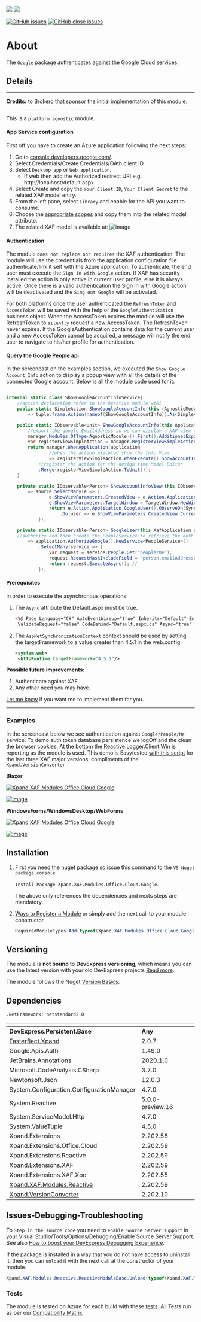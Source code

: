 ![](https://xpandshields.azurewebsites.net/nuget/v/Xpand.XAF.Modules.Office.Cloud.Google.svg?&style=flat) ![](https://xpandshields.azurewebsites.net/nuget/dt/Xpand.XAF.Modules.Office.Cloud.Google.svg?&style=flat)

[![GitHub issues](https://xpandshields.azurewebsites.net/github/issues/eXpandFramework/expand/Office.Cloud.Google.svg)](https://github.com/eXpandFramework/eXpand/issues?utf8=%E2%9C%93&q=is%3Aissue+is%3Aopen+sort%3Aupdated-desc+label%3AStandalone_xaf_modules+label%3AOffice.Cloud.Google) [![GitHub close issues](https://xpandshields.azurewebsites.net/github/issues-closed/eXpandFramework/eXpand/Office.Cloud.Google.svg)](https://github.com/eXpandFramework/eXpand/issues?utf8=%E2%9C%93&q=is%3Aissue+is%3Aclosed+sort%3Aupdated-desc+label%3AStandalone_XAF_Modules+label%3AOffice.Cloud.Google)
# About 

The `Google` package authenticates against the Google Cloud services.

## Details

---

**Credits:** to [Brokero](https://www.brokero.ch/de/startseite/) that [sponsor](https://github.com/sponsors/apobekiaris) the initial implementation of this module.

---

This is a `platform agnostic` module. 

#### App Service configuration

First off you have to create an Azure application following the next steps:

1. Go to [console.developers.google.com/](https://console.developers.google.com/).
2. Select Credentials/Create Credentials/OAth client ID
3. Select `Desktop app` or `Web application`.
   * If web then add the Authorized redirect URI e.g. http://localhost/default.aspx.
5. Select Create and copy the `Your Client ID`, `Your Client Secret` to the related XAF model entry.
7. From the left pane, select `Library` and enable for the API you want to consume.
6. Choose the [appropriate scopes](https://developers.google.com/identity/protocols/oauth2/scopes) and copy them into the related model attribute.
1. The related XAF model is available at:
   ![image](https://user-images.githubusercontent.com/159464/89741475-5723bc80-da9a-11ea-81d4-e8c115a3d8f6.png)


#### Authentication

The module `does not replace nor requires` the XAF authentication. The module will use the credentials from the application configuration file authenticate/link it self with the Azure application. To authenticate, the end user must execute the `Sign in with Google` action. If XAF has security installed the action is only active in current user profile, else it is always active. Once there is a valid authentication the Sign in with Google action will be deactivated and the `Sing out Google` will be activated.

For both platforms once the user authenticated the `RefreshToken` and `AccessToken` will be saved with the help of the `GoogleAuthentication` business object. When the AccessToken expires the module will use the RefreshToken to `silently` request a new AccessToken. The RefreshToken never expires. If the GoogleAuthentication contains data for the current user and a new AccessToken cannot be acquired, a message will notify the end user to navigate to his/her profile for authentication.

#### Query the Google People api

In the screencast on the examples section, we executed the `Show Google Account Info` action to display a popup view with all the details of the connected Google account. Below is all the module code used for it:

```cs

internal static class ShowGoogleAccountInfoService{
	//action declaration refer to the Reactive module wiki
	public static SimpleAction ShowGoogleAccountInfo(this (AgnosticModule, Frame frame) tuple) 
		=> tuple.frame.Action(nameof(ShowGoogleAccountInfo)).As<SimpleAction>();

	public static IObservable<Unit> ShowGoogleAccountInfo(this ApplicationModulesManager manager){
		//export the google EmailAddress so we can display a XAF view for it
		manager.Modules.OfType<AgnosticModule>().First().AdditionalExportedTypes.Add(typeof(EmailAddress));
		var registerViewSimpleAction = manager.RegisterViewSimpleAction(nameof(ShowGoogleAccountInfo)).ActivateInUserDetails().Publish().RefCount(); 
		return manager.WhenApplication(application 
				//when the action executed show the Info View
				=> registerViewSimpleAction.WhenExecute().ShowAccountInfoView().ToUnit())
			//register the action for the design time Model Editor
			.Merge(registerViewSimpleAction.ToUnit());
	}

	private static IObservable<Person> ShowAccountInfoView(this IObservable<SimpleActionExecuteEventArgs> source) 
		=> source.SelectMany(e => {
				e.ShowViewParameters.CreatedView = e.Action.Application.NewView(ViewType.DetailView, typeof(EmailAddress));
				e.ShowViewParameters.TargetWindow = TargetWindow.NewWindow;
				return e.Action.Application.GoogleUser().ObserveOn(SynchronizationContext.Current)
					.Do(user => e.ShowViewParameters.CreatedView.CurrentObject = user.EmailAddresses.First());
			});

	private static IObservable<Person> GoogleUser(this XafApplication application) 
	//authorize and then create the PeopleService to retrieve the auth google Person
		=> application.AuthorizeGoogle().NewService<PeopleService>()
			.SelectMany(service => {
				var request = service.People.Get("people/me");
				request.RequestMaskIncludeField = "person.emailAddresses";
				return request.ExecuteAsync(); //
			});


```

#### Prerequisites

In order to execute the asynchronous operations:

1. The `Async` attribute the Default.aspx must be true.

   ```xml
   <%@ Page Language="C#" AutoEventWireup="true" Inherits="Default" EnableViewState="false"
    ValidateRequest="false" CodeBehind="Default.aspx.cs" Async="true" %>
   ```

2. The `AspNetSynchronizationContext` context should be used by setting the targetFramework to a value greater than 4.5.1 in the web.config.

   ```xml
   <system.web>
    <httpRuntime targetFramework="4.5.1"/>
   ```

**Possible future improvements:**

1. Authenticate against XAF.
1. Any other need you may have.

[Let me know](https://github.com/sponsors/apobekiaris) if you want me to implement them for you.

---

### Examples


In the screencast below we see authentication against `Google/People/Me` service. To demo auth token database persistence we logOff and the clean the browser cookies. At the bottom the [Reactive.Logger.Client.Win](https://github.com/eXpandFramework/DevExpress.XAF/tree/master/src/Modules/Reactive.Logger.Client.Win) is reporting as the module is used. This demo is Easytested [with this script](https://github.com/eXpandFramework/DevExpress.XAF/blob/master/src/Tests/ALL/CommonFiles/GoogleService.cs) for the last three XAF major versions, compliments of the `Xpand.VersionConverter`


**Blazor**

<twitter>

[![Xpand XAF Modules Office Cloud Google](https://user-images.githubusercontent.com/159464/97125250-012af080-173c-11eb-8504-a8378bceb7df.gif)](https://youtu.be/DOBL70tzsVM)

</twitter>

[![image](https://user-images.githubusercontent.com/159464/87556331-2fba1980-c6bf-11ea-8a10-e525dda86364.png)](https://youtu.be/DOBL70tzsVM)

**WindowsForms/WindowsDesktop/WebForms**

<twitter>

[![Xpand XAF Modules Office Cloud Google](https://user-images.githubusercontent.com/159464/89726928-e8f2e180-da28-11ea-96fc-135719a18f46.gif)](https://www.youtube.com/watch?v=-pZjbGUChp0)

</twitter>

[![image](https://user-images.githubusercontent.com/159464/87556331-2fba1980-c6bf-11ea-8a10-e525dda86364.png)](https://www.youtube.com/watch?v=-pZjbGUChp0)




## Installation 
1. First you need the nuget package so issue this command to the `VS Nuget package console` 

   `Install-Package Xpand.XAF.Modules.Office.Cloud.Google`.

    The above only references the dependencies and nexts steps are mandatory.

2. [Ways to Register a Module](https://documentation.devexpress.com/eXpressAppFramework/118047/Concepts/Application-Solution-Components/Ways-to-Register-a-Module)
or simply add the next call to your module constructor
    ```cs
    RequiredModuleTypes.Add(typeof(Xpand.XAF.Modules.Office.Cloud.GoogleModule));
    ```
## Versioning
The module is **not bound** to **DevExpress versioning**, which means you can use the latest version with your old DevExpress projects [Read more](https://github.com/eXpandFramework/XAF/tree/master/tools/Xpand.VersionConverter).

The module follows the Nuget [Version Basics](https://docs.Google.com/en-us/nuget/reference/package-versioning#version-basics).
## Dependencies
`.NetFramework: netstandard2.0`

|<!-- -->|<!-- -->
|----|----
|**DevExpress.Persistent.Base**|**Any**
|[Fasterflect.Xpand](https://github.com/eXpandFramework/Fasterflect)|2.0.7
 |Google.Apis.Auth|1.49.0
 |JetBrains.Annotations|2020.1.0
 |Microsoft.CodeAnalysis.CSharp|3.7.0
 |Newtonsoft.Json|12.0.3
 |System.Configuration.ConfigurationManager|4.7.0
 |System.Reactive|5.0.0-preview.16
 |System.ServiceModel.Http|4.7.0
 |System.ValueTuple|4.5.0
 |Xpand.Extensions|2.202.58
 |Xpand.Extensions.Office.Cloud|2.202.59
 |Xpand.Extensions.Reactive|2.202.59
 |Xpand.Extensions.XAF|2.202.59
 |Xpand.Extensions.XAF.Xpo|2.202.55
 |[Xpand.XAF.Modules.Reactive](https://github.com/eXpandFramework/DevExpress.XAF/tree/master/src/Modules/Xpand.XAF.Modules.Reactive)|2.202.59
 |[Xpand.VersionConverter](https://github.com/eXpandFramework/DevExpress.XAF/tree/master/tools/Xpand.VersionConverter)|2.202.10

## Issues-Debugging-Troubleshooting

To `Step in the source code` you need to `enable Source Server support` in your Visual Studio/Tools/Options/Debugging/Enable Source Server Support. See also [How to boost your DevExpress Debugging Experience](https://github.com/eXpandFramework/DevExpress.XAF/wiki/How-to-boost-your-DevExpress-Debugging-Experience#1-index-the-symbols-to-your-custom-devexpresss-installation-location).

If the package is installed in a way that you do not have access to uninstall it, then you can `unload` it with the next call at the constructor of your module.
```cs
Xpand.XAF.Modules.Reactive.ReactiveModuleBase.Unload(typeof(Xpand.XAF.Modules.Office.Cloud.Google.Office.Office.Cloud.GoogleModule))
```

### Tests
The module is tested on Azure for each build with these [tests](https://github.com/eXpandFramework/Packages/tree/master/src/Tests/Xpand.XAF.s.Office.Office.Cloud.Google.Office.Office.Cloud.Google). 
All Tests run as per our [Compatibility Matrix](https://github.com/eXpandFramework/DevExpress.XAF#compatibility-matrix)

